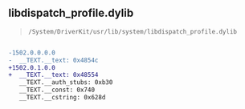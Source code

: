 ## libdispatch_profile.dylib

> `/System/DriverKit/usr/lib/system/libdispatch_profile.dylib`

```diff

-1502.0.0.0.0
-  __TEXT.__text: 0x4854c
+1502.0.1.0.0
+  __TEXT.__text: 0x48554
   __TEXT.__auth_stubs: 0xb30
   __TEXT.__const: 0x740
   __TEXT.__cstring: 0x628d

```
